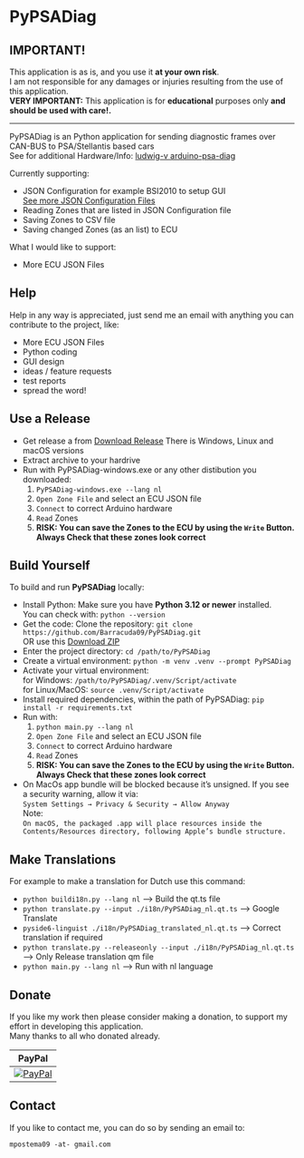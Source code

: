 # PyPSADiag

**IMPORTANT!**
-------
This application is as is, and you use it **at your own risk**.<br/>
I am not responsible for any damages or injuries resulting from the use of this application.<br/>
**VERY IMPORTANT:** This application is for **educational** purposes only **and should be used with care!.**

-------

PyPSADiag is an Python application for sending diagnostic frames over CAN-BUS to PSA/Stellantis based cars <br/>
See for additional Hardware/Info: [ludwig-v arduino-psa-diag](https://github.com/ludwig-v/arduino-psa-diag)

Currently supporting:

- JSON Configuration for example BSI2010 to setup GUI<br/>[See more JSON Configuration Files](https://github.com/Barracuda09/PyPSADiag/tree/main/json)
- Reading Zones that are listed in JSON Configuration file
- Saving Zones to CSV file
- Saving changed Zones (as an list) to ECU

What I would like to support:
- More ECU JSON Files

Help
-------
Help in any way is appreciated, just send me an email with anything you can
contribute to the project, like:
- More ECU JSON Files
- Python coding
- GUI design
- ideas / feature requests
- test reports
- spread the word!

Use a Release
-----
- Get release a from [Download Release](https://github.com/Barracuda09/PyPSADiag/releases) There is Windows, Linux and macOS versions
- Extract archive to your hardrive
- Run with PyPSADiag-windows.exe or any other distibution you downloaded:
	1. `PyPSADiag-windows.exe --lang nl`
	2. `Open Zone File` and select an ECU JSON file
	3. `Connect` to correct Arduino hardware
	4. `Read` Zones
	5. <b> **RISK:** You can save the Zones to the ECU by using the `Write` Button.<br/> **Always Check that these zones look correct** </b>

Build Yourself
-----
To build and run **PyPSADiag** locally:

- Install Python:
   Make sure you have **Python 3.12 or newer** installed.  
   You can check with:  `python --version`
- Get the code:
  Clone the repository: `git clone https://github.com/Barracuda09/PyPSADiag.git`
  <br>
  OR use this [Download ZIP](https://github.com/Barracuda09/PyPSADiag/archive/refs/heads/main.zip)
- Enter the project directory: `cd /path/to/PyPSADiag`
- Create a virtual environment: `python -m venv .venv --prompt PyPSADiag`
- Activate your virtual environment: 
   <br>for Windows: `/path/to/PyPSADiag/.venv/Script/activate` 
   <br>for Linux/MacOS: `source .venv/Script/activate`
- Install required dependencies, within the path of PyPSADiag: `pip install -r requirements.txt`
- Run with:
	1. `python main.py --lang nl`
	2. `Open Zone File` and select an ECU JSON file
	3. `Connect` to correct Arduino hardware
	4. `Read` Zones
	5. <b> **RISK:** You can save the Zones to the ECU by using the `Write` Button.<br/> **Always Check that these zones look correct** </b>
- On MacOs app bundle will be blocked  because it’s unsigned.
  If you see a security warning, allow it via:<br>
	`System Settings → Privacy & Security → Allow Anyway`
    <br>Note: 
	<br>`On macOS, the packaged .app will place resources inside the Contents/Resources directory, following Apple’s bundle structure.`
	
Make Translations
------

For example to make a translation for Dutch use this command:
- `python buildi18n.py --lang nl` --> Build the qt.ts file
- `python translate.py --input ./i18n/PyPSADiag_nl.qt.ts` --> Google Translate
- `pyside6-linguist ./i18n/PyPSADiag_translated_nl.qt.ts` --> Correct translation if required
- `python translate.py --releaseonly --input ./i18n/PyPSADiag_nl.qt.ts` --> Only Release translation qm file
- `python main.py --lang nl` --> Run with nl language

Donate
------

If you like my work then please consider making a donation, to support my effort in
developing this application.<br>
Many thanks to all who donated already.<br>

| PayPal |
|-------|
|  [![PayPal](https://img.shields.io/badge/donate-PayPal-blue.svg)](https://www.paypal.com/cgi-bin/webscr?cmd=_donations&business=H9AX9N7HWSWXE&item_name=PSADiag&item_number=PSADiag&currency_code=EUR&bn=PP%2dDonationsBF%3abtn_donateCC_LG%2egif%3aNonHosted) |

Contact
-------
If you like to contact me, you can do so by sending an email to:

    mpostema09 -at- gmail.com

